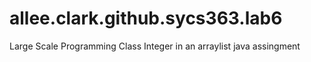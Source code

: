 # allee.clark.github.sycs363.lab6
Large Scale Programming Class
Integer in an arraylist java assingment
